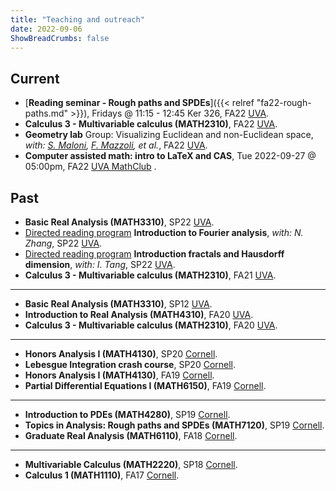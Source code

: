 ```yaml
---
title: "Teaching and outreach"
date: 2022-09-06
ShowBreadCrumbs: false
---
```



## Current 

- [**Reading seminar - Rough paths and SPDEs**]({{< relref "fa22-rough-paths.md" >}}), Fridays @ 11:15 - 12:45 Ker 326, FA22 [UVA](https://math.virginia.edu/).
- **Calculus 3 - Multivariable calculus (MATH2310)**, FA22 [UVA](https://math.virginia.edu/).
- **Geometry lab** Group: Visualizing Euclidean and non-Euclidean space, *with: [S. Maloni](https://sites.google.com/view/sara-maloni), [F. Mazzoli](https://filippomazzoli.github.io/), et al.*, FA22 [UVA](https://math.virginia.edu/).
-  **Computer assisted math: intro to LaTeX and CAS**, Tue 2022-09-27 @ 05:00pm, FA22 [UVA MathClub](https://math.virginia.edu/seminars/mathclub/) .

## Past
- **Basic Real Analysis (MATH3310)**, SP22 [UVA](https://math.virginia.edu/).
- [Directed reading program](https://math.virginia.edu/drp/)  **Introduction to Fourier analysis**, *with: N. Zhang*, SP22 [UVA](https://math.virginia.edu/).
- [Directed reading program](https://math.virginia.edu/drp/) **Introduction fractals and Hausdorff dimension**, *with: I. Tang*, SP22 [UVA](https://math.virginia.edu/).
- **Calculus 3 - Multivariable calculus (MATH2310)**, FA21 [UVA](https://math.virginia.edu/).
----
- **Basic Real Analysis (MATH3310)**, SP12 [UVA](https://math.virginia.edu/).
- **Introduction to Real Analysis (MATH4310)**, FA20 [UVA](https://math.virginia.edu/).
- **Calculus 3 - Multivariable calculus (MATH2310)**, FA20 [UVA](https://math.virginia.edu/).
----
- **Honors Analysis I (MATH4130)**, SP20 [Cornell](https://math.cornell.edu/).
- **Lebesgue Integration crash course**, SP20 [Cornell](https://math.cornell.edu/).
- **Honors Analysis I (MATH4130)**, FA19 [Cornell](https://math.cornell.edu/).
- **Partial Differential Equations I (MATH6150)**, FA19 [Cornell](https://math.cornell.edu/).
----
- **Introduction to PDEs (MATH4280)**, SP19 [Cornell](https://math.cornell.edu/).
- **Topics in Analysis: Rough paths and SPDEs (MATH7120)**, SP19 [Cornell](https://math.cornell.edu/).
- **Graduate Real Analysis (MATH6110)**, FA18 [Cornell](https://math.cornell.edu/).
----
- **Multivariable Calculus (MATH2220)**, SP18 [Cornell](https://math.cornell.edu/).
- **Calculus 1 (MATH1110)**, FA17 [Cornell](https://math.cornell.edu/).




